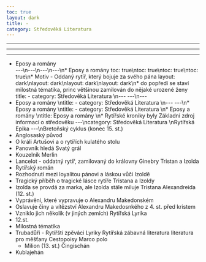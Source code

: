 ```yaml
---
toc: true
layout: dark
title: -
category: Středověká Literatura 
---
```

---
---
---
* Eposy a romány  
---\n---\n---\n---\n* Eposy a romány 
toc: true\ntoc: true\ntoc: true\ntoc: true\n* Motiv - Oddaný rytíř, který bojuje za svého pána
layout: dark\nlayout: dark\nlayout: dark\nlayout: dark\n* do popředí se staví milostná tématika, princ většinou zamilován do nějaké urozené ženy
title: -
category: Středověká Literatura \n---
---\n---
* Eposy a romány  \ntitle: -
category: Středověká Literatura \n---
---\n* Eposy a romány  \ntitle: -
category: Středověká Literatura \n* Eposy a romány  \ntitle: Eposy a romány  \n* Rytířské kroniky byly Základní zdroj informací o středověku
---\ncategory: Středověká Literatura \nRytířská Epika
---\nBretoňský cyklus (konec 15. st.)
* Anglosaský původ
* O králi Artušovi a o rytířích kulatého stolu
* Panovník hledá Svatý grál
* Kouzelník Merlin
* Lancelot - oddatný rytíř, zamilovaný do královny Ginebry
Tristan a Izolda
* Rytířský román
* Rozhodnutí mezi loyalitou pánovi a láskou vůči Izoldě
* Tragický příběh o tragické lásce rytíře Tristana a Izoldy
* Izolda se provdá za marka, ale Izolda stále miluje Tristana
Alexandreida (12. st.)
* Vyprávění, které vypravuje o Alexandru Makedonském
* Oslavuje činy a vítězství Alexandru Makedosnkého z 4. st. před kristem
* Vzniklo jich několik (v jiných zemích)
Rytířská Lyrika
* 12.st. 
* Milostná tématika
* Trubadůři - Rytířští zpěváci Lyriky
Rytířská zábavná literatura
literatura pro měšťany
Cestopoisy
Marco polo
  * Milion (13. st.)
Čingischán
* Kublajehán
